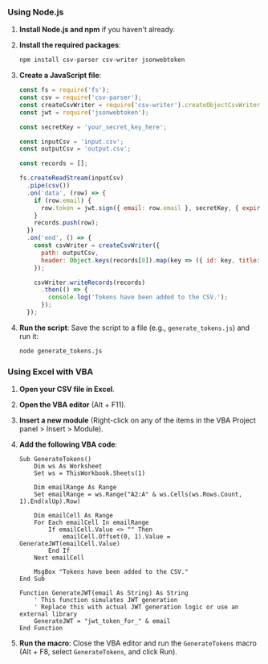 
### Using Node.js

1. **Install Node.js and npm** if you haven't already.
2. **Install the required packages**:
    ```bash
    npm install csv-parser csv-writer jsonwebtoken
    ```

3. **Create a JavaScript file**:
    ```javascript
    const fs = require('fs');
    const csv = require('csv-parser');
    const createCsvWriter = require('csv-writer').createObjectCsvWriter;
    const jwt = require('jsonwebtoken');

    const secretKey = 'your_secret_key_here';

    const inputCsv = 'input.csv';
    const outputCsv = 'output.csv';

    const records = [];

    fs.createReadStream(inputCsv)
      .pipe(csv())
      .on('data', (row) => {
        if (row.email) {
          row.token = jwt.sign({ email: row.email }, secretKey, { expiresIn: '1d' });
        }
        records.push(row);
      })
      .on('end', () => {
        const csvWriter = createCsvWriter({
          path: outputCsv,
          header: Object.keys(records[0]).map(key => ({ id: key, title: key }))
        });

        csvWriter.writeRecords(records)
          .then(() => {
            console.log('Tokens have been added to the CSV.');
          });
      });
    ```

4. **Run the script**:
    Save the script to a file (e.g., `generate_tokens.js`) and run it:
    ```bash
    node generate_tokens.js
    ```

### Using Excel with VBA

1. **Open your CSV file in Excel**.
2. **Open the VBA editor** (Alt + F11).
3. **Insert a new module** (Right-click on any of the items in the VBA Project panel > Insert > Module).
4. **Add the following VBA code**:
    ```vba
    Sub GenerateTokens()
        Dim ws As Worksheet
        Set ws = ThisWorkbook.Sheets(1)
        
        Dim emailRange As Range
        Set emailRange = ws.Range("A2:A" & ws.Cells(ws.Rows.Count, 1).End(xlUp).Row)
        
        Dim emailCell As Range
        For Each emailCell In emailRange
            If emailCell.Value <> "" Then
                emailCell.Offset(0, 1).Value = GenerateJWT(emailCell.Value)
            End If
        Next emailCell
        
        MsgBox "Tokens have been added to the CSV."
    End Sub

    Function GenerateJWT(email As String) As String
        ' This function simulates JWT generation
        ' Replace this with actual JWT generation logic or use an external library
        GenerateJWT = "jwt_token_for_" & email
    End Function
    ```

5. **Run the macro**:
    Close the VBA editor and run the `GenerateTokens` macro (Alt + F8, select `GenerateTokens`, and click Run).
